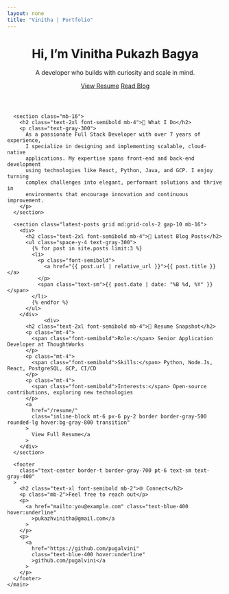 ```yaml
---
layout: none
title: "Vinitha | Portfolio"
---
```


<html lang="en">
  <head>
    <meta charset="UTF-8" />
    <meta name="viewport" content="width=device-width, initial-scale=1.0" />
    <title>Vinitha | Portfolio</title>
    <script src="https://cdn.tailwindcss.com"></script>
    <style>
      /* Tailwind CSS styles (already included via CDN) */
    </style>
  </head>
  <body class="bg-gray-900 text-white font-sans">
    <main class="max-w-4xl mx-auto px-4 py-12">
      <header class="text-center mb-16">
        <h1 class="text-4xl md:text-5xl font-bold mb-4">
          Hi, I’m Vinitha Pukazh Bagya
        </h1>
        <p class="text-lg md:text-xl text-gray-300">
          A developer who builds with curiosity and scale in mind.
        </p>
        <div class="mt-6 space-x-4">
          <a
            href="/resume/"
            class="inline-block px-6 py-2 border border-gray-500 rounded-lg hover:bg-gray-800 transition"
            >View Resume</a
          >
          <a
            href="#"
            class="inline-block px-6 py-2 border border-gray-500 rounded-lg hover:bg-gray-800 transition"
            >Read Blog</a
          >
        </div>
      </header>

      <section class="mb-16">
        <h2 class="text-2xl font-semibold mb-4">🚀 What I Do</h2>
        <p class="text-gray-300">
          As a passionate Full Stack Developer with over 7 years of experience,
          I specialize in designing and implementing scalable, cloud-native
          applications. My expertise spans front-end and back-end development
          using technologies like React, Python, Java, and GCP. I enjoy turning
          complex challenges into elegant, performant solutions and thrive in
          environments that encourage innovation and continuous improvement.
        </p>
      </section>

      <section class="latest-posts grid md:grid-cols-2 gap-10 mb-16">
        <div>
          <h2 class="text-2xl font-semibold mb-4">📘 Latest Blog Posts</h2>
          <ul class="space-y-4 text-gray-300">
            {% for post in site.posts limit:3 %}
            <li>
              <p class="font-semibold">
                <a href="{{ post.url | relative_url }}">{{ post.title }}</a>
              </p>
              <span class="text-sm">{{ post.date | date: "%B %d, %Y" }}</span>
            </li>
            {% endfor %}
          </ul>
        </div>
                <div>
          <h2 class="text-2xl font-semibold mb-4">📄 Resume Snapshot</h2>
          <p class="mt-4">
            <span class="font-semibold">Role:</span> Senior Application Developer at ThoughtWorks
          </p>
          <p class="mt-4">
            <span class="font-semibold">Skills:</span> Python, Node.Js, React, PostgreSQL, GCP, CI/CD
          </p>
          <p class="mt-4">
            <span class="font-semibold">Interests:</span> Open-source contributions, exploring new technologies
          </p>
          <a
            href="/resume/"
            class="inline-block mt-6 px-6 py-2 border border-gray-500 rounded-lg hover:bg-gray-800 transition"
          >
            View Full Resume</a
          >
        </div>
      </section>

      <footer
        class="text-center border-t border-gray-700 pt-6 text-sm text-gray-400"
      >
        <h2 class="text-xl font-semibold mb-2">🌐 Connect</h2>
        <p class="mb-2">Feel free to reach out</p>
        <p>
          <a href="mailto:you@example.com" class="text-blue-400 hover:underline"
            >pukazhvinitha@gmail.com</a
          >
        </p>
        <p>
          <a
            href="https://github.com/pugalvini"
            class="text-blue-400 hover:underline"
            >github.com/pugalvini</a
          >
        </p>
      </footer>
    </main>
  </body>
</html>
